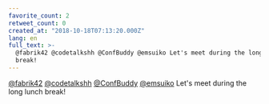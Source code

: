 ```yaml
---
favorite_count: 2
retweet_count: 0
created_at: "2018-10-18T07:13:20.000Z"
lang: en
full_text: >-
  @fabrik42 @codetalkshh @ConfBuddy @emsuiko Let's meet during the long lunch
  break!
---
```


[@fabrik42](https://twitter.com/fabrik42)
[@codetalkshh](https://twitter.com/codetalkshh)
[@ConfBuddy](https://twitter.com/ConfBuddy)
[@emsuiko](https://twitter.com/emsuiko) Let's meet during the long lunch break!
